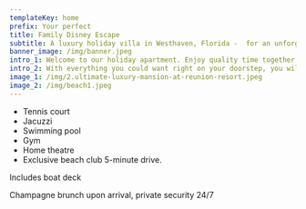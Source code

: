 ```yaml
---
templateKey: home
prefix: Your perfect
title: Family Disney Escape
subtitle: A luxury holiday villa in Westhaven, Florida -  for an unforgettable family vacation
banner_image: /img/banner.jpeg
intro_1: Welcome to our holiday apartment. Enjoy quality time together in a safe and clean apartment, with everything you could need. Just 20 minutes  from Disney World, your family will be able to enjoy a wonderful vacation in a fantastic suburb of Florida, and come home to peace and quiet after a full day of adventure!
intro_2: With everything you could want right on your doorstep, you will be able to spend time on the things that really matter, like family and fun! Take a look around, and please don't hesitate to get in touch if you have any questions
image_1: /img/2.ultimate-luxury-mansion-at-reunion-resort.jpeg
image_2: /img/beach1.jpeg
---
```


- Tennis court
- Jacuzzi
- Swimming pool
- Gym
- Home theatre
- Exclusive beach club 5-minute drive.

Includes boat deck

Champagne brunch upon arrival, private security 24/7
